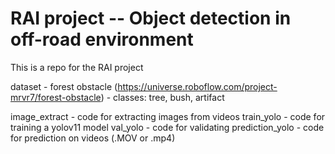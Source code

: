 # RAI project -- Object detection in off-road environment
This is a repo for the RAI project

dataset - forest obstacle (https://universe.roboflow.com/project-mrvr7/forest-obstacle)
        - classes: tree, bush, artifact

image_extract   - code for extracting images from videos
train_yolo      - code for training a yolov11 model
val_yolo        - code for validating
prediction_yolo - code for prediction on videos (.MOV or .mp4)
